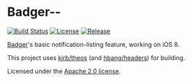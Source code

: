 # Badger--

[![Build Status](https://travis-ci.org/Aehmlo/Badger-Lite.svg)](https://travis-ci.org/Aehmlo/Badger-Lite) [![License](https://img.shields.io/github/license/Aehmlo/Badger-Lite.svg)](https://github.com/Aehmlo/Badger-Lite/tree/master/LICENSE) [![Release](https://img.shields.io/github/release/qubyte/rubidium.svg)](https://github.com/Aehmlo/Badger-Lite/releases/latest)

[Badger](https://cydia.saurik.com/package/com.bflatstudios.badger7/)'s basic notification-listing feature, working on iOS 8.

This project uses [kirb/theos](https://github.com/kirb/theos) (and [hbang/headers](https://github.com/hbang/headers)) for building.

Licensed under the [Apache 2.0 license](https://github.com/aehmlo/badger-lite/tree/master/LICENSE).